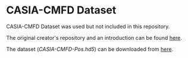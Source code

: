 # CASIA-CMFD Dataset

CASIA-CMFD Dataset was used but not included in this repository. 

The original creator's repository and an introduction can be found [here](https://github.com/isi-vista/BusterNet/tree/master/Data/CASIA-CMFD).

The dataset (*CASIA-CMFD-Pos.hd5*) can be downloaded from [here](https://drive.google.com/file/d/1GSwex77B8cQ6nyTYOMffwex8Hry_L_x7/view).
